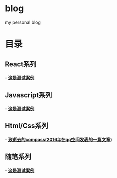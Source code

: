 # blog
my personal blog


# 目录


## React系列

#### - [这是测试案例]()


## Javascript系列

#### - [这是测试案例]()

## Html/Css系列

#### - [致逝去的compass(2016年在qq空间发表的一篇文章)](https://github.com/zhuSass/blog/issues/1)

## 随笔系列

#### - [这是测试案例](https://github.com/zhuSass/blog/issues/1)
